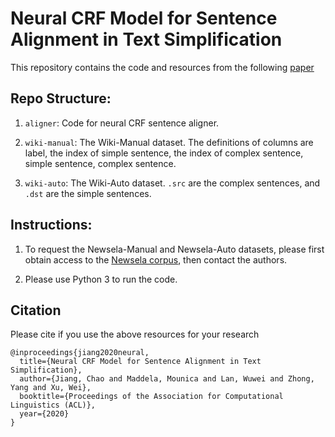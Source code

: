 # Neural CRF Model for Sentence Alignment in Text Simplification

This repository contains the code and resources from the following [paper](https://cocoxu.github.io/publications/ACL2020_sentence_alignment_preprint.pdf)


## Repo Structure: 
1. ```aligner```: Code for neural CRF sentence aligner.

1. ```wiki-manual```: The Wiki-Manual dataset. The definitions of columns are label, the index of simple sentence, the index of complex sentence, simple sentence, complex sentence.

1. ```wiki-auto```: The Wiki-Auto dataset. ```.src``` are the complex sentences, and ```.dst``` are the simple sentences.


## Instructions: 
1. To request the Newsela-Manual and Newsela-Auto datasets, please first obtain access to the [Newsela
corpus](https://newsela.com/data/), then contact the authors.

1. Please use Python 3 to run the code.


## Citation
Please cite if you use the above resources for your research
```
@inproceedings{jiang2020neural,
  title={Neural CRF Model for Sentence Alignment in Text Simplification},
  author={Jiang, Chao and Maddela, Mounica and Lan, Wuwei and Zhong, Yang and Xu, Wei},
  booktitle={Proceedings of the Association for Computational Linguistics (ACL)},
  year={2020}
}
```

